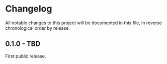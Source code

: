 # Changelog

All notable changes to this project will be documented in this file, in reverse chronological order by release.

## 0.1.0 - TBD

First public release.
